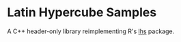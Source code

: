 # Latin Hypercube Samples
A C++ header-only library reimplementing R's [lhs](https://github.com/bertcarnell/lhs/tree/master) package.
